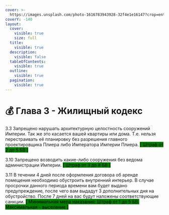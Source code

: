 ```yaml
---
cover: >-
  https://images.unsplash.com/photo-1616783943928-32f4e1e16147?crop=entropy&cs=srgb&fm=jpg&ixid=M3wxOTcwMjR8MHwxfHNlYXJjaHwxfHxmaW5lfGVufDB8fHx8MTcyNTc5NjQwN3ww&ixlib=rb-4.0.3&q=85
coverY: -140
layout:
  cover:
    visible: true
    size: full
  title:
    visible: true
  description:
    visible: false
  tableOfContents:
    visible: true
  outline:
    visible: true
  pagination:
    visible: true
---
```


# 💰 Глава 3 - Жилищный кодекс

3.3  Запрещено нарушать архитектурную целостность сооружений Империи. Так же это касается вашей квартиры или дома. Т.е. нельзя перестраивать её планировку без разрешения главного проектировщика Плиера либо Императора Империи Плиера. <mark style="background-color:green;">\[ Штраф от 2 до 5 БВ ]</mark>

3.10  Запрещено возводить какие-либо сооружения без ведома администрации Империи. <mark style="background-color:green;">\[ Штраф от 3 до 8 БВ ]</mark>

3.11 В течении 4 дней после оформления договора об аренде помещения необходимо обустроить внутренний интерьер. В случае просрочки данного периода времени вам будет выдано предупреждение, после чего вам выдадут 3 дополнительных дня на обустройство. После 7 дней на вас будут наложены соответствующие санкции. <mark style="background-color:green;">\[ Минимальная мера наказания: Штраф от 1 до 5 БВ. Максимальная - выселение ]</mark>
